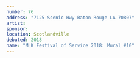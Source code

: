 ```yaml
---
number: 76
address: "7125 Scenic Hwy Baton Rouge LA 70807"
artist: 
sponsor: 
location: Scotlandville
debuted: 2018
name: "MLK Festival of Service 2018: Mural #10"
---
```

